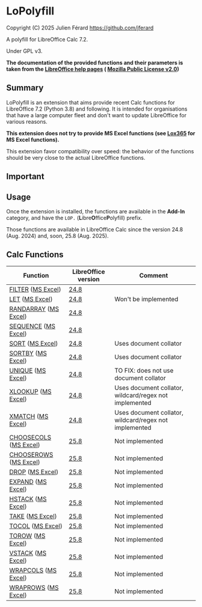 # LoPolyfill

Copyright (C) 2025 Julien Férard <https://github.com/jferard>

A polyfill for LibreOffice Calc 7.2.

Under GPL v3.

**The documentation of the provided functions and their parameters is taken
from the [LibreOffice help pages](https://help.libreoffice.org) (
[Mozilla Public License v2.0](https://www.mozilla.org/MPL/))**

## Summary

LoPolyfill is an extension that aims provide recent Calc functions for
LibreOffice 7.2 (Python 3.8) and following. It is intended for
organisations that have a large computer fleet and don't want to update
LibreOffice for various reasons.

**This extension does not try to provide MS Excel functions (see
[Lox365](https://github.com/goosepirate/lox365) for MS Excel functions).**

This extension favor compatibility over speed: the behavior of the functions
should be very close to the actual LibreOffice functions.

## Important

## Usage

Once the extension is installed, the functions are available in the **Add-In**
category, and have the `LOP.` (**L**ibre**O**ffice**P**olyfill) prefix.

Those functions are available in LibreOffice Calc since the version 24.8
(Aug. 2024) and, soon, 25.8 (Aug. 2025).

## Calc Functions

| Function                                                                                                                                                                                                | LibreOffice version                                                         | Comment                                                |
|---------------------------------------------------------------------------------------------------------------------------------------------------------------------------------------------------------|-----------------------------------------------------------------------------|--------------------------------------------------------|
| [FILTER](https://help.libreoffice.org/latest/en-US/text/scalc/01/func_filter.html) ([MS Excel](https://support.microsoft.com/en-us/office/filter-function-f4f7cb66-82eb-4767-8f7c-4877ad80c759))        | [24.8](https://wiki.documentfoundation.org/ReleaseNotes/24.8#New_functions) |                                                        |
| [LET](https://help.libreoffice.org/latest/en-US/text/scalc/01/func_let.html) ([MS Excel](https://support.microsoft.com/en-us/office/let-function-34842dd8-b92b-4d3f-b325-b8b8f9908999))                 | [24.8](https://wiki.documentfoundation.org/ReleaseNotes/24.8#New_functions) | Won't be implemented                                   |
| [RANDARRAY](https://help.libreoffice.org/25.2/en-US/text/scalc/01/func_randarray.html) ([MS Excel](https://support.microsoft.com/en-us/office/randarray-function-21261e55-3bec-4885-86a6-8b0a47fd4d33)) | [24.8](https://wiki.documentfoundation.org/ReleaseNotes/24.8#New_functions) |                                                        |
| [SEQUENCE](https://help.libreoffice.org/25.2/en-US/text/scalc/01/func_sequence.html) ([MS Excel](https://support.microsoft.com/en-us/office/sequence-function-57467a98-57e0-4817-9f14-2eb78519ca90))    | [24.8](https://wiki.documentfoundation.org/ReleaseNotes/24.8#New_functions) |                                                        |
| [SORT](https://help.libreoffice.org/25.2/en-US/text/scalc/01/func_sort.html) ([MS Excel](https://support.microsoft.com/en-us/office/sort-function-22f63bd0-ccc8-492f-953d-c20e8e44b86c))                | [24.8](https://wiki.documentfoundation.org/ReleaseNotes/24.8#New_functions) | Uses document collator                                 |
| [SORTBY](https://help.libreoffice.org/25.2/en-US/text/scalc/01/func_sortby.html) ([MS Excel](https://support.microsoft.com/en-us/office/sortby-function-cd2d7a62-1b93-435c-b561-d6a35134f28f))          | [24.8](https://wiki.documentfoundation.org/ReleaseNotes/24.8#New_functions) | Uses document collator                                 |
| [UNIQUE](https://help.libreoffice.org/25.2/en-US/text/scalc/01/func_unique.html) ([MS Excel](https://support.microsoft.com/en-us/office/unique-function-c5ab87fd-30a3-4ce9-9d1a-40204fb85e1e))          | [24.8](https://wiki.documentfoundation.org/ReleaseNotes/24.8#New_functions) | TO FIX: does not use document collator                 |
| [XLOOKUP](https://help.libreoffice.org/25.2/en-US/text/scalc/01/func_xlookup.html) ([MS Excel](https://support.microsoft.com/en-us/office/xlookup-function-b7fd680e-6d10-43e6-84f9-88eae8bf5929))       | [24.8](https://wiki.documentfoundation.org/ReleaseNotes/24.8#New_functions) | Uses document collator, wildcard/regex not implemented |
| [XMATCH](https://help.libreoffice.org/25.2/en-US/text/scalc/01/func_xmatch.html) ([MS Excel](https://support.microsoft.com/en-us/office/xmatch-function-d966da31-7a6b-4a13-a1c6-5a33ed6a0312))          | [24.8](https://wiki.documentfoundation.org/ReleaseNotes/24.8#New_functions) | Uses document collator, wildcard/regex not implemented |
| [CHOOSECOLS]() ([MS Excel](https://support.microsoft.com/en-us/office/choosecols-function-bf117976-2722-4466-9b9a-1c01ed9aebff))                                                                        | [25.8](https://wiki.documentfoundation.org/ReleaseNotes/25.8#New_functions) | Not implemented                                        |
| [CHOOSEROWS]() ([MS Excel](https://support.microsoft.com/en-us/office/chooserows-function-51ace882-9bab-4a44-9625-7274ef7507a3))                                                                        | [25.8](https://wiki.documentfoundation.org/ReleaseNotes/25.8#New_functions) | Not implemented                                        |
| [DROP]() ([MS Excel](https://support.microsoft.com/en-us/office/drop-function-1cb4e151-9e17-4838-abe5-9ba48d8c6a34))                                                                                    | [25.8](https://wiki.documentfoundation.org/ReleaseNotes/25.8#New_functions) | Not implemented                                        |
| [EXPAND]() ([MS Excel](https://support.microsoft.com/en-us/office/expand-function-7433fba5-4ad1-41da-a904-d5d95808bc38))                                                                                | [25.8](https://wiki.documentfoundation.org/ReleaseNotes/25.8#New_functions) | Not implemented                                        |
| [HSTACK]() ([MS Excel](https://support.microsoft.com/en-us/office/hstack-function-98c4ab76-10fe-4b4f-8d5f-af1c125fe8c2))                                                                                | [25.8](https://wiki.documentfoundation.org/ReleaseNotes/25.8#New_functions) | Not implemented                                        |
| [TAKE]() ([MS Excel](https://support.microsoft.com/en-us/office/take-function-25382ff1-5da1-4f78-ab43-f33bd2e4e003))                                                                                    | [25.8](https://wiki.documentfoundation.org/ReleaseNotes/25.8#New_functions) | Not implemented                                        |
| [TOCOL]() ([MS Excel](https://support.microsoft.com/en-us/office/tocol-function-22839d9b-0b55-4fc1-b4e6-2761f8f122ed))                                                                                  | [25.8](https://wiki.documentfoundation.org/ReleaseNotes/25.8#New_functions) | Not implemented                                        |
| [TOROW]() ([MS Excel](https://support.microsoft.com/en-us/office/torow-function-b90d0964-a7d9-44b7-816b-ffa5c2fe2289))                                                                                  | [25.8](https://wiki.documentfoundation.org/ReleaseNotes/25.8#New_functions) | Not implemented                                        |
| [VSTACK]() ([MS Excel](https://support.microsoft.com/en-us/office/vstack-function-a4b86897-be0f-48fc-adca-fcc10d795a9c))                                                                                | [25.8](https://wiki.documentfoundation.org/ReleaseNotes/25.8#New_functions) | Not implemented                                        |
| [WRAPCOLS]() ([MS Excel](https://support.microsoft.com/en-us/office/wrapcols-function-d038b05a-57b7-4ee0-be94-ded0792511e2))                                                                            | [25.8](https://wiki.documentfoundation.org/ReleaseNotes/25.8#New_functions) | Not implemented                                        |
| [WRAPROWS]() ([MS Excel](https://support.microsoft.com/en-us/office/wraprows-function-796825f3-975a-4cee-9c84-1bbddf60ade0))                                                                            | [25.8](https://wiki.documentfoundation.org/ReleaseNotes/25.8#New_functions) | Not implemented                                        |
